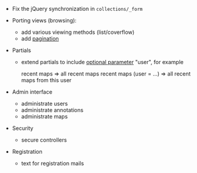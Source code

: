 - Fix the jQuery synchronization in `collections/_form`

- Porting views (browsing):
  - add various viewing methods (list/coverflow)
  - add [pagination](https://github.com/mislav/will_paginate)

- Partials
  - extend partials to include [optional parameter](http://stackoverflow.com/questions/2385525/how-to-have-an-optional-local-variable-in-a-partial-template-in-rails) "user", for example

    recent maps => all recent maps
    recent maps (user = ...) => all recent maps from this user
  
- Admin interface
  - administrate users
  - administrate annotations
  - administrate maps

- Security
  - secure controllers

- Registration
  - text for registration mails